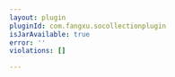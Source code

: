 ```yaml
---
layout: plugin
pluginId: com.fangxu.socollectionplugin
isJarAvailable: true
error: ''
violations: []

---
```

